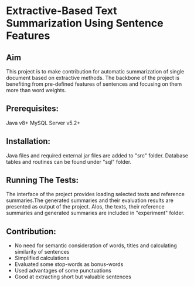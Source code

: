 # Extractive-Based Text Summarization Using Sentence Features

## Aim
This project is to make contribution for automatic summarization of single document based on extractive methods. The backbone of the project is benefiting from pre-defined features of sentences and focusing on them more than word weights. 

## Prerequisites:
Java v8+
MySQL Server v5.2+

## Installation:
Java files and required external jar files are added to "src" folder. Database tables and routines can be found under "sql" folder.

## Running The Tests:
The interface of the project provides loading selected texts and reference summaries.The generated summaries and their evaluation results are presented as output of the project. Alos, the texts, their reference summaries and generated summaries are included in "experiment" folder.

## Contribution:
- No need for semantic consideration of words, titles and calculating similarity of sentences
- Simplified calculations
- Evaluated some stop-words as bonus-words
- Used advantages of some punctuations
- Good at extracting short but valuable sentences

## 
